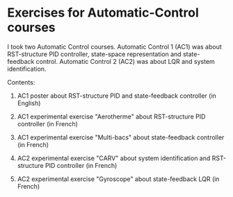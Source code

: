 # Exercises for Automatic-Control courses
I took two Automatic Control courses. Automatic Control 1 (AC1) was about RST-structure PID controller, state-space representation and state-feedback control. Automatic Control 2 (AC2) was about LQR and system identification. 

Contents:

1. AC1 poster about RST-structure PID and state-feedback controller (in English)

2. AC1 experimental exercise "Aerotherme" about RST-structure PID controller (in French)

3. AC1 experimental exercise "Multi-bacs" about state-feedback controller (in French)

4. AC2 experimental exercise "CARV" about system identification and RST-structure PID controller (in French)

5. AC2 experimental exercise "Gyroscope" about state-feedback LQR (in French)
